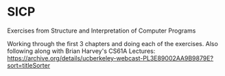 # SICP
Exercises from Structure and Interpretation of Computer Programs

Working through the first 3 chapters and doing each of the exercises.
Also following along with Brian Harvey's CS61A Lectures: https://archive.org/details/ucberkeley-webcast-PL3E89002AA9B9879E?sort=titleSorter
